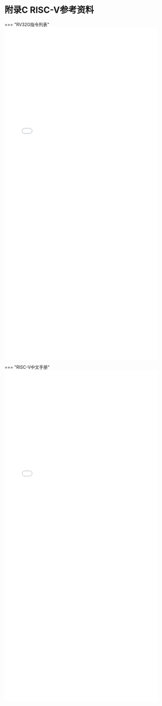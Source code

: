 # 附录C RISC-V参考资料

=== "RV32G指令列表"
    <embed src = "../assets/RV32G-Instructions-List.pdf" width="100%" height="1088">

=== "RISC-V中文手册"
    <embed src = "../assets/RISC-V-Reader-Chinese-v2p12017.pdf" width="100%" height="1088">

